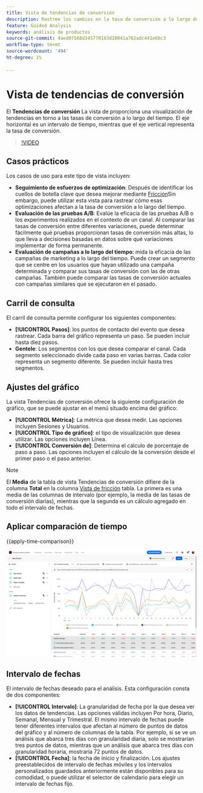 ```yaml
---
title: Vista de tendencias de conversión
description: Rastree los cambios en la tasa de conversión a lo largo del tiempo.
feature: Guided Analysis
keywords: análisis de productos
source-git-commit: 4aed07568d345770183d18041a762adc441e6bc3
workflow-type: tm+mt
source-wordcount: '494'
ht-degree: 1%

---
```


# Vista de tendencias de conversión

El **Tendencias de conversión** La vista de proporciona una visualización de tendencias en torno a las tasas de conversión a lo largo del tiempo. El eje horizontal es un intervalo de tiempo, mientras que el eje vertical representa la tasa de conversión.

>[!VIDEO](https://video.tv.adobe.com/v/3421662/?learn=on)

## Casos prácticos

Los casos de uso para este tipo de vista incluyen:

* **Seguimiento de esfuerzos de optimización**: Después de identificar los cuellos de botella clave que desea mejorar mediante [Fricción](friction.md)Sin embargo, puede utilizar esta vista para rastrear cómo esas optimizaciones afectan a la tasa de conversión a lo largo del tiempo.
* **Evaluación de las pruebas A/B**: Evalúe la eficacia de las pruebas A/B o los experimentos realizados en el contexto de un canal. Al comparar las tasas de conversión entre diferentes variaciones, puede determinar fácilmente qué pruebas proporcionan tasas de conversión más altas, lo que lleva a decisiones basadas en datos sobre qué variaciones implementar de forma permanente.
* **Evaluación de campañas a lo largo del tiempo**: mida la eficacia de las campañas de marketing a lo largo del tiempo. Puede crear un segmento que se centre en los usuarios que hayan utilizado una campaña determinada y comparar sus tasas de conversión con las de otras campañas. También puede comparar las tasas de conversión actuales con campañas similares que se ejecutaron en el pasado.

## Carril de consulta

El carril de consulta permite configurar los siguientes componentes:

* **[!UICONTROL Pasos]**: los puntos de contacto del evento que desea rastrear. Cada barra del gráfico representa un paso. Se pueden incluir hasta diez pasos.
* **Gentele**: Los segmentos con los que desea comparar el canal. Cada segmento seleccionado divide cada paso en varias barras. Cada color representa un segmento diferente. Se pueden incluir hasta tres segmentos.

## Ajustes del gráfico

La vista Tendencias de conversión ofrece la siguiente configuración de gráfico, que se puede ajustar en el menú situado encima del gráfico:

* **[!UICONTROL Métrica]**: La métrica que desea medir. Las opciones incluyen Sesiones y Usuarios.
* **[!UICONTROL Tipo de gráfico]**: el tipo de visualización que desea utilizar. Las opciones incluyen Línea.
* **[!UICONTROL Conversión de]**: Determina el cálculo de porcentaje de paso a paso. Las opciones incluyen el cálculo de la conversión desde el primer paso o el paso anterior.

>[!NOTE]
>
>El **Media** de la tabla de vista Tendencias de conversión difiere de la columna **Total** en la columna [Vista de fricción](friction.md) tabla. La primera es una media de las columnas de intervalo (por ejemplo, la media de las tasas de conversión diarias), mientras que la segunda es un cálculo agregado en todo el intervalo de fechas.

## Aplicar comparación de tiempo

{{apply-time-comparison}}

![Comparación temporal de tendencias de conversión](../assets/conversion-trends-compare.png)

## Intervalo de fechas

El intervalo de fechas deseado para el análisis. Esta configuración consta de dos componentes:

* **[!UICONTROL Intervalo]**: La granularidad de fecha por la que desea ver los datos de tendencias. Las opciones válidas incluyen Por hora, Diario, Semanal, Mensual y Trimestral. El mismo intervalo de fechas puede tener diferentes intervalos que afectan al número de puntos de datos del gráfico y al número de columnas de la tabla. Por ejemplo, si se ve un análisis que abarca tres días con granularidad diaria, solo se mostrarían tres puntos de datos, mientras que un análisis que abarca tres días con granularidad horaria, mostraría 72 puntos de datos.
* **[!UICONTROL Fecha]**: la fecha de inicio y finalización. Los ajustes preestablecidos de intervalo de fechas móviles y los intervalos personalizados guardados anteriormente están disponibles para su comodidad, o puede utilizar el selector de calendario para elegir un intervalo de fechas fijo.
